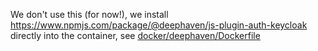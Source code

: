 We don't use this (for now!), we install https://www.npmjs.com/package/@deephaven/js-plugin-auth-keycloak 
directly into the container, see [docker/deephaven/Dockerfile](docker/deephaven/Dockerfile)